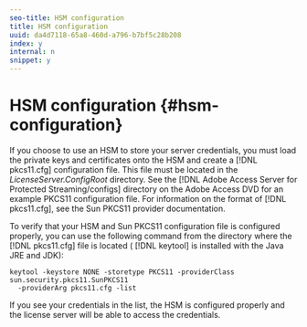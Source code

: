 ```yaml
---
seo-title: HSM configuration
title: HSM configuration
uuid: da4d7118-65a8-460d-a796-b7bf5c28b208
index: y
internal: n
snippet: y
---
```


# HSM configuration {#hsm-configuration}

If you choose to use an HSM to store your server credentials, you must load the private keys and certificates onto the HSM and create a [!DNL pkcs11.cfg] configuration file. This file must be located in the *LicenseServer.ConfigRoot* directory. See the [!DNL Adobe Access Server for Protected Streaming/configs] directory on the Adobe Access DVD for an example PKCS11 configuration file. For information on the format of [!DNL pkcs11.cfg], see the Sun PKCS11 provider documentation.

To verify that your HSM and Sun PKCS11 configuration file is configured properly, you can use the following command from the directory where the [!DNL pkcs11.cfg] file is located ( [!DNL keytool] is installed with the Java JRE and JDK):

```
keytool -keystore NONE -storetype PKCS11 -providerClass sun.security.pkcs11.SunPKCS11 
  -providerArg pkcs11.cfg -list
```

If you see your credentials in the list, the HSM is configured properly and the license server will be able to access the credentials. 
